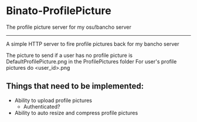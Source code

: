 # Binato-ProfilePicture
The profile picture server for my osu!bancho server
<hr>

A simple HTTP server to fire profile pictures back for my bancho server

The picture to send if a user has no profile picture is DefaultProfilePicture.png in the ProfilePictures folder
For user's profile pictures do <user_id>.png

## Things that need to be implemented:
 - Ability to upload profile pictures
    - Authenticated?
 - Ability to auto resize and compress profile pictures
